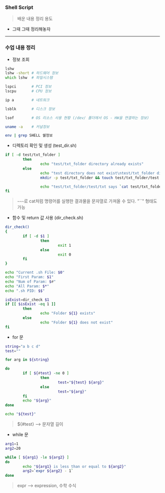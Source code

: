 ### Shell Script
> 배운 내용 정리 용도

* 그때 그때 정리해놓자

<hr>

### 수업 내용 정리 

* 정보 조회
``` zsh
lshw
lshw -short # 하드웨어 정보
which lshw  # 파일시스템

lspci       # PCI 정보
lscpu       # CPU 정보

ip a        # 네트워크

lsblk       # 디스크 정보

lsof        # OS 리소스 사용 현황 (/dev/ 폴더에서 OS - HW을 연결하는 정보)

uname -a    # 커널정보

env | grep SHELL 쉘정보
```

* 디렉토리 확인 및 생성 (test_dir.sh)
```zsh
if [ -d test/txt_folder ]
        then
                echo "test/txt_folder directory already exists"
        else
                echo "test directory does not exist\ntest/txt_folder directories and test.txt file are being created..."
                mkdir -p test/txt_folder && touch test/txt_folder/test.txt && echo "Hello World!" > test/txt_folder/test.txt

                echo "test/txt_folder/test/txt says `cat test/txt_folder/test.txt`"
fi
```
> `~~~`로 cat처럼 명령어를 실행한 결과물을 문자열로 가져올 수 있다. "``" 형태도 가능

* 함수 및 return 값 사용 (dir_check.sh)
```zsh
dir_check()
{
        if [ -d $1 ]
                then
                        exit 1
                else
                        exit 0
        fi
}

echo "Current .sh File: $0"
echo "First Param: $1"
echo "Num of Param: $#"
echo "All Param: $*"
echo ".sh PID: $$"

isExist=dir_check $1
if [[ $isExist -eq 1 ]]
        then
                echo "Folder ${1} exists"
        else
                echo "Folder ${1} does not exist"
fi
```

* for 문
```zsh
string="a b c d"
test=""

for arg in ${string}

do
        if [ ${#test} -ne 0 ]
                then
                        test="${test} ${arg}"
                else
                        test="${arg}"
        fi
        echo "${arg}"
done

echo "${test}"
```
> ${#test} --> 문자열 길이

* while 문
```zsh
arg1=1
arg2=20

while [ ${arg1} -le ${arg2} ]
do
        echo "${arg1} is less than or equal to ${arg2}"
        arg2=`expr ${arg2} - 1`
done
```
> expr --> expression, 수학 수식

